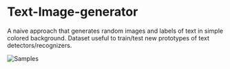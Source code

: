 # Text-Image-generator

A naive approach that generates random images and labels of text in simple colored background.
Dataset useful to train/test new prototypes of text detectors/recognizers. 


![Samples](https://github.com/morawi/Text-Image-generator/tree/master/readme/txtGan.png)



